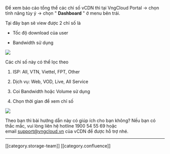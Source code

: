 Để xem báo cáo tổng thể các chỉ số vCDN thì tại VngCloud Portal → chọn tính năng tùy ý → chọn " **Dashboard** " ở menu bên trái.





Tại đây bạn sẽ view được 2 chỉ số là


* Tốc độ download của user




* Bandwidth sử dụng

![](images/storage/image2019-5-23_23-14-20.png)

Các chỉ số này có thể lọc theo 


1. ISP: All, VTN, Viettel, FPT, Other 


1. Dịch vụ: Web, VOD, Live, All Service 


1. Coi Bandwidth hoặc Volume sử dụng 


1. Chọn thời gian để xem chỉ số



![](images/storage/image2019-5-23_23-14-28.png)



Theo bạn thì bài hướng dẫn này có giúp ích cho bạn không? Nếu bạn có thắc mắc, vui lòng liên hệ hotline 1900 54 55 69 hoặc email [support@vngcloud.vn](mailto:support@vngcloud.vn) của vCDN để được hỗ trợ nhé.



*****

[[category.storage-team]] 
[[category.confluence]] 
